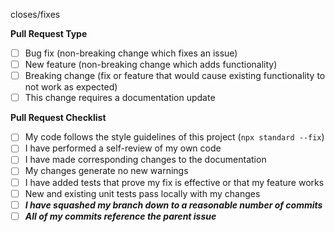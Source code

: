 <!-- project title must include reference # to the issue, and the issue name -->
<!-- tags must be assigned to PR -->
<!-- must assign oneself to the PR -->

closes/fixes <!-- issue number and name -->

**Pull Request Type**
<!-- delete any parts here that are not relevant -->
- [ ] Bug fix (non-breaking change which fixes an issue)
- [ ] New feature (non-breaking change which adds functionality)
- [ ] Breaking change (fix or feature that would cause existing functionality to not work as expected)
- [ ] This change requires a documentation update

**Pull Request Checklist**
- [ ] My code follows the style guidelines of this project (`npx standard --fix`) <!-- and then manually fix whatever is left over -->
- [ ] I have performed a self-review of my own code
- [ ] I have made corresponding changes to the documentation
- [ ] My changes generate no new warnings
- [ ] I have added tests that prove my fix is effective or that my feature works <!-- no new tests means no review will take place -->
- [ ] New and existing unit tests pass locally with my changes
- [ ] ***I have squashed my branch down to a reasonable number of commits***
- [ ] ***All of my commits reference the parent issue***
